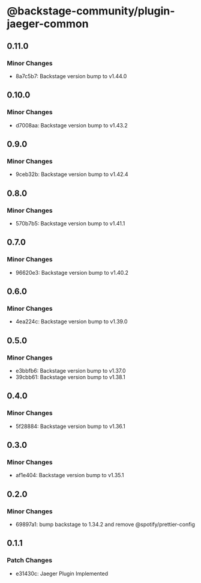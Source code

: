 # @backstage-community/plugin-jaeger-common

## 0.11.0

### Minor Changes

- 8a7c5b7: Backstage version bump to v1.44.0

## 0.10.0

### Minor Changes

- d7008aa: Backstage version bump to v1.43.2

## 0.9.0

### Minor Changes

- 9ceb32b: Backstage version bump to v1.42.4

## 0.8.0

### Minor Changes

- 570b7b5: Backstage version bump to v1.41.1

## 0.7.0

### Minor Changes

- 96620e3: Backstage version bump to v1.40.2

## 0.6.0

### Minor Changes

- 4ea224c: Backstage version bump to v1.39.0

## 0.5.0

### Minor Changes

- e3bbfb6: Backstage version bump to v1.37.0
- 39cbb61: Backstage version bump to v1.38.1

## 0.4.0

### Minor Changes

- 5f28884: Backstage version bump to v1.36.1

## 0.3.0

### Minor Changes

- af1e404: Backstage version bump to v1.35.1

## 0.2.0

### Minor Changes

- 69897a1: bump backstage to 1.34.2 and remove @spotify/prettier-config

## 0.1.1

### Patch Changes

- e31430c: Jaeger Plugin Implemented
